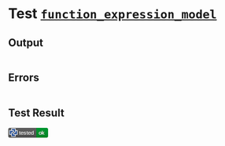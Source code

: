 # Test [`function_expression_model`](/doc/tests/statement_usage.md#L778)

## Output

```,plain
```

## Errors

```,plain
```

## Test Result

![OK](/doc/tests/.test/function_expression_model.png)
